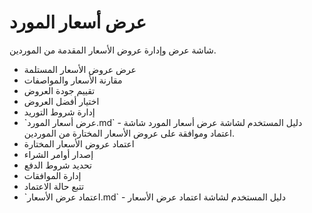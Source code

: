 # عرض أسعار المورد
شاشة عرض وإدارة عروض الأسعار المقدمة من الموردين.
- عرض عروض الأسعار المستلمة
- مقارنة الأسعار والمواصفات
- تقييم جودة العروض
- اختيار أفضل العروض
- إدارة شروط التوريد
- \`عرض أسعار المورد.md\` - دليل المستخدم لشاشة عرض أسعار المورد
شاشة اعتماد وموافقة على عروض الأسعار المختارة من الموردين.
- اعتماد عروض الأسعار المختارة
- إصدار أوامر الشراء
- تحديد شروط الدفع
- إدارة الموافقات
- تتبع حالة الاعتماد
- \`اعتماد عرض الأسعار.md\` - دليل المستخدم لشاشة اعتماد عرض الأسعار
